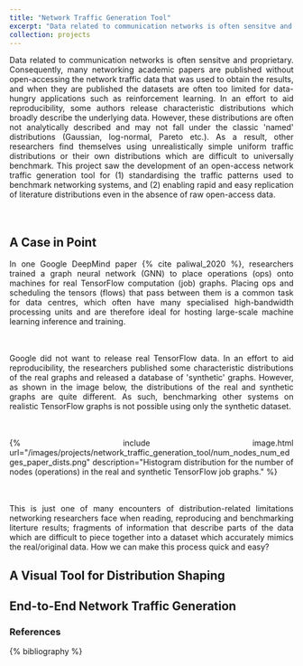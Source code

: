```yaml
---
title: "Network Traffic Generation Tool"
excerpt: "Data related to communication networks is often sensitve and proprietary. Consequently, many networking academic papers are published without open-accessing the network traffic data that was used to obtain the results, and when they are published the datasets are often too limited for data-hungry applications such as reinforcement learning. In an effort to aid reproducibility, some authors release characteristic distributions which broadly describe the underlying data. However, these distributions are often not analytically described and may not fall under the classic 'named' distributions (Gaussian, log-normal, Pareto etc.). As a result, other researchers find themselves using unrealistically simple uniform traffic distributions or their own distributions which are difficult to universally benchmark. This project saw the development of an open-access network traffic generation tool for (1) standardising the traffic patterns used to benchmark networking systems, and (2) enabling rapid and easy replication of literature distributions even in the absence of raw open-access data.<br/><img src='/images/projects/network_traffic_generation_tool/excerpt.png'>"
collection: projects
---
```


<div style="text-align: justify"> 
Data related to communication networks is often sensitve and proprietary. Consequently, many networking academic papers are published without open-accessing the network traffic data that was used to obtain the results, and when they are published the datasets are often too limited for data-hungry applications such as reinforcement learning. In an effort to aid reproducibility, some authors release characteristic distributions which broadly describe the underlying data. However, these distributions are often not analytically described and may not fall under the classic 'named' distributions (Gaussian, log-normal, Pareto etc.). As a result, other researchers find themselves using unrealistically simple uniform traffic distributions or their own distributions which are difficult to universally benchmark. This project saw the development of an open-access network traffic generation tool for (1) standardising the traffic patterns used to benchmark networking systems, and (2) enabling rapid and easy replication of literature distributions even in the absence of raw open-access data.
</div>
<br/><br/>



## A Case in Point
<div style="text-align: justify"> 
In one Google DeepMind paper {% cite paliwal_2020 %}, researchers trained a graph neural network (GNN) to place operations (ops) onto machines for real TensorFlow computation (job) graphs. Placing ops and scheduling the tensors (flows) that pass between them is a common task for data centres, which often have many specialised high-bandwidth processing units and are therefore ideal for hosting large-scale machine learning inference and training. 

<br/><br/>
Google did not want to release real TensorFlow data. In an effort to aid reproducibility, the researchers published some characteristic distributions of the real graphs and released a database of 'synthetic' graphs. However, as shown in the image below, the distributions of the real and synthetic graphs are quite different. As such, benchmarking other systems on realistic TensorFlow graphs is not possible using only the synthetic dataset.   

<br/><br/>
{% include image.html url="/images/projects/network_traffic_generation_tool/num_nodes_num_edges_paper_dists.png" description="Histogram distribution for the number of nodes (operations) in the real and synthetic TensorFlow job graphs." %}

<br/><br/>
This is just one of many encounters of distribution-related limitations networking researchers face when reading, reproducing and benchmarking literture results; fragments of information that describe parts of the data which are difficult to piece together into a dataset which accurately mimics the real/original data. How we can make this process quick and easy?


</div>




## A Visual Tool for Distribution Shaping






## End-to-End Network Traffic Generation








### References
{% bibliography %}





